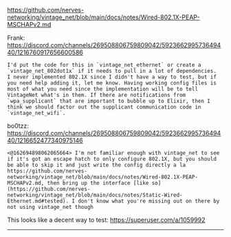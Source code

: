 https://github.com/nerves-networking/vintage_net/blob/main/docs/notes/Wired-802.1X-PEAP-MSCHAPv2.md

Frank: https://discord.com/channels/269508806759809042/592366299573649440/1216760917656600586
```
I'd put the code for this in `vintage_net_ethernet` or create a `vintage_net_802dot1x` if it needs to pull in a lot of dependencies.  I never implemented 802.1X since I didn't have a way to test, but if you need help adding it, let me know. Having working config files is most of what you need since the implementation will be to tell VintageNet what's in them. If there are notifications from `wpa_supplicant` that are important to bubble up to Elixir, then I think we should factor out the supplicant communication code in `vintage_net_wifi`.
```

bo0tzz: https://discord.com/channels/269508806759809042/592366299573649440/1216652477340975146
```
<@162694898062065664> I'm not familiar enough with vintage_net to see if it's got an escape hatch to only configure 802.1X, but you should be able to skip it and just write the config directly a la https://github.com/nerves-networking/vintage_net/blob/main/docs/notes/Wired-802.1X-PEAP-MSCHAPv2.md, then bring up the interface [like so](https://github.com/nerves-networking/vintage_net/blob/main/docs/notes/Static-Wired-Ethernet.md#tested). I don't know what you're missing out on there by not using vintage_net though
```

This looks like a decent way to test:
https://superuser.com/a/1059992

---
